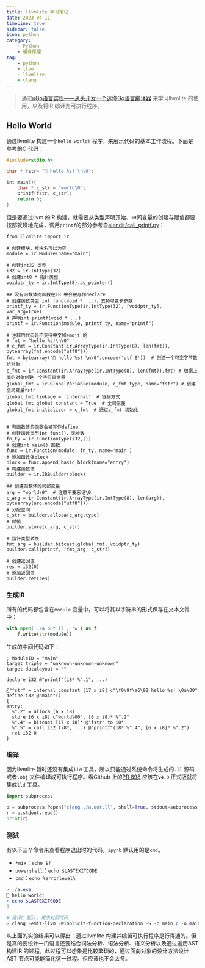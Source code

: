 ```yaml
---  
title: llvmlite 学习笔记  
date: 2023-04-11
timeLine: true
sidebar: false  
icon: python
category:  
    - Python      
    - 编译原理  
tag:   
    - python    
    - llvm  
    - llvmlite  
    - clang 
---  
```


> 通过[µGo语言实现——从头开发一个迷你Go语言编译器](https://wa-lang.org/ugo-compiler-book/index.html) 来学习llvmlite 的使用，以及将IR 编译为可执行程序。  

## Hello World   
通过llvmlite 构建一个`hello world!` 程序，来展示代码的基本工作流程。下面是参考的C 代码：  
```c  
#include<stdio.h>  

char * fstr= "🦒 hello %s! \n\0";  

int main(){
    char * c_str = "world\0";
    printf(fstr, c_str);
    return 0;
}
```

但是要通过llvm 的IR 构建，就需要从类型声明开始、中间变量的创建与赋值都要按部就班地完成，调用`printf`的部分参考自[alendit/call_printf.py](https://gist.github.com/alendit/defe3d518cd8f3f3e28cb46708d4c9d6)：  
```python{11,28}  
from llvmlite import ir  

# 创建模块，模块名可以为空  
module = ir.Module(name="main")  

# 创建int32 类型  
i32 = ir.IntType(32)  
# 创建int8 * 指针类型  
voidptr_ty = ir.IntType(8).as_pointer()  

## 没有函数体的函数在IR 中会被写作declare
# 创建函数类型 int func(void * ...)，支持可变长参数  
printf_ty = ir.FunctionType(ir.IntType(32), [voidptr_ty], var_arg=True)  
# 声明int printf(void * ...)
printf = ir.Function(module, printf_ty, name="printf")

# 注释的代码是不支持中文和emoji 的
# fmt = "hello %s!\n\0"
# c_fmt = ir.Constant(ir.ArrayType(ir.IntType(8), len(fmt)), bytearray(fmt.encode("utf8")))
fmt = bytearray("🦒 hello %s! \n\0".encode('utf-8'))  # 创建一个可变字节数组对象
c_fmt = ir.Constant(ir.ArrayType(ir.IntType(8), len(fmt)),fmt) # 根据上面的对象创建一个字符串常量
global_fmt = ir.GlobalVariable(module, c_fmt.type, name="fstr") # 创建全局变量fstr
global_fmt.linkage = 'internal'  # 链接方式  
global_fmt.global_constant = True  # 全局常量
global_fmt.initializer = c_fmt  # 通过c_fmt 初始化


# 有函数体的函数会被写作define  
# 创建函数类型int func()，无参数  
fn_ty = ir.FunctionType(i32,())  
# 创建int main() 函数
func = ir.Function(module, fn_ty, name='main')  
# 添加函数体block    
block = func.append_basic_block(name="entry")  
# 构建函数体
builder = ir.IRBuilder(block)    

## 创建函数体的局部变量  
arg = "world\0"  # 注意不要忘记\0
c_arg = ir.Constant(ir.ArrayType(ir.IntType(8), len(arg)), bytearray(arg.encode("utf8")))
# 分配空间
c_str = builder.alloca(c_arg.type)
# 赋值
builder.store(c_arg, c_str)

# 指针类型转换
fmt_arg = builder.bitcast(global_fmt, voidptr_ty)
builder.call(printf, [fmt_arg, c_str])

# 创建返回值
res = i32(0)  
# 添加返回值
builder.ret(res)  
```   

### 生成IR  
所有的代码都包含在`module` 变量中，可以将其以字符串的形式保存在文本文件中：  
```python  
with open('./a.out.ll', 'w') as f:
    f.write(str(module))
```  
生成的中间代码如下：  
```llvm{5}  
; ModuleID = "main"
target triple = "unknown-unknown-unknown"
target datalayout = ""

declare i32 @"printf"(i8* %".1", ...)

@"fstr" = internal constant [17 x i8] c"\f0\9f\a6\92 hello %s! \0a\00"
define i32 @"main"()
{
entry:
  %".2" = alloca [6 x i8]
  store [6 x i8] c"world\00", [6 x i8]* %".2"
  %".4" = bitcast [17 x i8]* @"fstr" to i8*
  %".5" = call i32 (i8*, ...) @"printf"(i8* %".4", [6 x i8]* %".2")
  ret i32 0
}
```

### 编译   
因为llvmlite 暂时还没有集成`lld` 工具，所以只能通过系统命令将生成的`.ll` 源码或者`.obj` 文件编译成可执行程序。看Github 上的[PR 898](https://github.com/numba/llvmlite/pull/898) 应该在`v4.0` 正式版就将集成`lld` 工具。  
```python  
import subprocess

p = subprocess.Popen("clang ./a.out.ll", shell=True, stdout=subprocess.PIPE)
r = p.stdout.read()
print(r)
```  

### 测试  
有以下三个命令来查看程序退出时的代码，`ipynb` 默认用的是`cmd`。  
- `*nix`：`echo $?`  
- `powershell`：`echo $LASTEXITCODE`  
- `cmd`：`echo %errorlevel%`  

```powershell  
> ./a.exe  
🦒 hello world!  
> echo $LASTEXITCODE
0

# 编译C 到ir，用于对照代码
> clang -emit-llvm -Wimplicit-function-declaration -S -c main.c -o main.ll
```  

从上面的实验结果可以得出：通过llvmlite 构建并编辑可执行程序是行得通的。但是真的要设计一门语言还要结合词法分析、语法分析、语义分析以及通过遍历AST 构建IR 的过程。此过程可以想象是比较繁琐的，通过面向对象的设计方法设计AST 节点可能能简化这一过程。但应该也不会太多。  